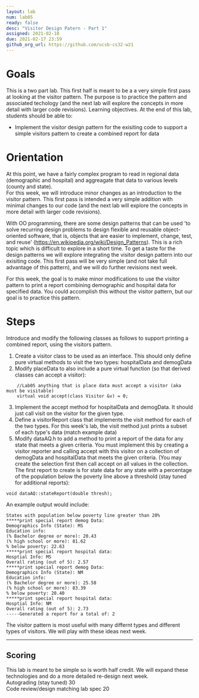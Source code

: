 ```yaml
---
layout: lab
num: lab05	
ready: false
desc: "Visitor Design Patern - Part 1"
assigned: 2021-02-10
due: 2021-02-17 23:59
github_org_url: https://github.com/ucsb-cs32-w21
---
```


Goals
=====

This is a two part lab.  This first half is meant to be a a very simple first pass at looking at the visitor pattern.  The purpose is to practice the pattern and associated techology (and the next lab will explore the concepts in more detail with larger code revisions).  Learning objectives. At the end of this lab, students should be able to:

-  Implement the visitor design pattern for the exisiting code to support a simple visitors pattern to create a combined report for data


Orientation
============
At this point, we have a fairly complex program to read in regional data (demographic and hospital) and aggreagate that data to various levels (county and state).  
For this week, we will introduce minor changes as an introduction to the visitor pattern.  This first pass is intended a very simple addition with minimal changes to our code (and the next lab will explore the concepts in more detail with larger code revisions). 

With OO programming, there are some design patterns that can be used 'to solve recurring design problems to design flexible and reusable object-oriented software, that is, objects that are easier to implement, change, test, and reuse' (https://en.wikipedia.org/wiki/Design_Patterns).  This is a rich topic which is difficult to explore in a short time.  To get a taste for the design patterns we will explore integrating the visitor design pattern into our exisiting code.  This first pass will be very simple (and not take full advantage of this pattern), and we will do further revisions next week.

For this week, the goal is to make minor modifications to use the visitor pattern to print a report combining demographic and hospital data for specified data.  You could accomplish this without the visitor pattern, but our goal is to practice this pattern.


Steps
============
Introduce and modify the following classes as follows to support printing a combined report, using the visitors pattern.
1) Create a visitor class to be used as an interface.  This should only define pure virtual methods to visit the two types: hospitalData and demogData
2) Modify placeData to also include a pure virtual function (so that derived classes can accept a visitor):
```
    //Lab05 anything that is place data must accept a visitor (aka must be visitable)
    virtual void accept(class Visitor &v) = 0;
```
3) Implement the accept method for hospitalData and demogData.  It should just call visit on the visitor for the given type.
4) Define a visitorReport class that implements the visit method for each of the two types.  For this week's lab, the visit method just prints a subset of each type's data (match example data)
5) Modify dataAQ.h to add a method to print a report of the data for any state that meets a given criteria.  You must implement this by creating a visitor reporter and calling accept with this visitor on a collection of demogData and hospitalData that meets the given criteria. (You may create the selection first then call accept on all values in the collection.  The first report to create is for state data for any state with a percentage of the population below the poverty line above a threshold (stay tuned for additional reports):
```
void dataAQ::stateReport(double thresh);
```

An example output would include:
```
States with population below poverty line greater than 20%
*****print special report demog Data: 
Demographics Info (State): MS
Education info: 
(% Bachelor degree or more): 20.43
(% high school or more): 81.62
% below poverty: 22.63
*****print special report hospital data:
Hosptial Info: MS
Overall rating (out of 5): 2.57
*****print special report demog Data: 
Demographics Info (State): NM
Education info: 
(% Bachelor degree or more): 25.58
(% high school or more): 83.39
% below poverty: 20.40
*****print special report hospital data:
Hosptial Info: NM
Overall rating (out of 5): 2.73
-----Generated a report for a total of: 2
```

The visitor pattern is most useful with many differnt types and different types of visitors.  We will play with these ideas next week.

------
Scoring
--------
This lab is meant to be simple so is worth half credit.  We will expand these technologies and do a more detailed re-design next week.<br>
Autograding (stay tuned) 30<br>
Code review/design matching lab spec 20<br>


